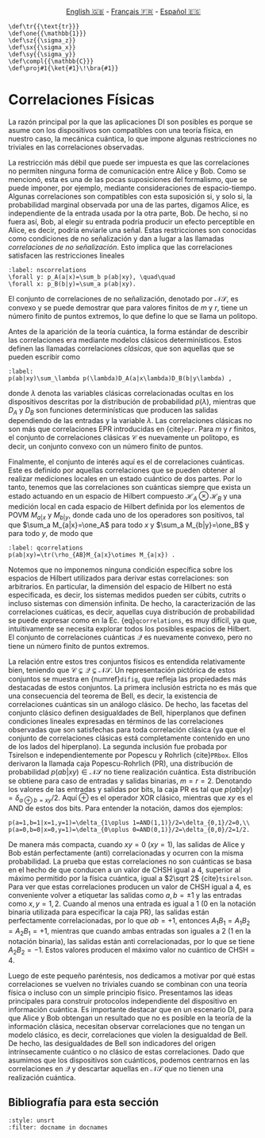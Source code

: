 <p style="text-align: center;">
    <a id="linken" href="../../../../en/content/index.html">English &#x1F1EC;&#x1F1E7;</a> - 
    <a id="linkfr" href="../../../../fr/content/index.html">Français &#x1F1EB;&#x1F1F7;</a> - 
    <a id="linkes" href="../../../../es/content/index.html">Español &#x1F1EA;&#x1F1F8;</a>
</p>
<script>
    currentPage = window.location.href;
    beforeLang = currentPage.slice(0, currentPage.indexOf("content") - 3);
    afterLang = currentPage.slice(currentPage.indexOf("content"));
    document.getElementById("linken").href = beforeLang + "en/" + afterLang;
    document.getElementById("linkfr").href = beforeLang + "fr/" + afterLang;
    document.getElementById("linkes").href = beforeLang + "es/" + afterLang;
</script>


```{math}
\def\tr{{\text{tr}}}
\def\one{{\mathbb{1}}}
\def\sz{{\sigma_z}}
\def\sx{{\sigma_x}}
\def\sy{{\sigma_y}}
\def\compl{{\mathbb{C}}}
\def\proj#1{\ket{#1}\!\bra{#1}}
```

# Correlaciones Físicas

La razón principal por la que las aplicaciones DI son posibles es porque se asume con los dispositivos son compatibles con una teoría física, en nuestro caso, la mecánica cuántica, lo que impone algunas restricciones no triviales en las correlaciones observadas.

La restricción más débil que puede ser impuesta es que las correlaciones no permiten ninguna forma de comunicación entre Alice y Bob. Como se mencionó, esta es una de las pocas suposiciones del formalismo, que se puede imponer, por ejemplo, mediante consideraciones de espacio-tiempo. Algunas correlaciones son compatibles con esta suposición si, y solo si, la probabilidad marginal observada por una de las partes, digamos Alice, es independiente de la entrada usada por la otra parte, Bob. De hecho, si no fuera así, Bob, al elegir su entrada podría producir un efecto perceptible en Alice, es decir, podría enviarle una señal. Estas restricciones son conocidas como condiciones de no señalización y dan a lugar a las llamadas *correlaciones de no señalización*. Esto implica que las correlaciones satisfacen las restricciones lineales

```{math}
:label: nscorrelations
\forall y: p_A(a|x)=\sum_b p(ab|xy), \quad\quad
\forall x: p_B(b|y)=\sum_a p(ab|xy).
```

El conjunto de correlaciones de no señalización, denotado por $\mathcal{NS}$, es convexo y se puede demostrar que para valores finitos de $m$ y $r$, tiene un número finito de puntos extremos, lo que define lo que se llama un politopo.

Antes de la aparición de la teoría cuántica, la forma estándar de describir las correlaciones era mediante modelos clásicos determinísticos. Estos definen las llamadas correlaciones *clásicas*, que son aquellas que se pueden escribir como

```{math}
:label:
p(ab|xy)\sum_\lambda p(\lambda)D_A(a|x\lambda)D_B(b|y\lambda) ,
```

donde $\lambda$ denota las variables clásicas correlacionadas ocultas en los dispositivos descritas por la distribución de probabilidad $p(\lambda)$, mientras que $D_A$ y $D_B$ son funciones determinísticas que producen las salidas dependiendo de las entradas y la variable $\lambda$. Las correlaciones clásicas no son más que correlaciones EPR introducidas en {cite}`epr`. Para $m$ y $r$ finitos, el conjunto de correlaciones clásicas $\mathcal C$ es nuevamente un politopo, es decir, un conjunto convexo con un número finito de puntos.

Finalmente, el conjunto de interés aquí es el de correlaciones cuánticas. Este es definido por aquellas correlaciones que se pueden obtener al realizar mediciones locales en un estado cuántico de dos partes. Por lo tanto, tenemos que las correlaciones son cuánticas siempre que exista un estado actuando en un espacio de Hilbert compuesto $\mathcal H_A\otimes\mathcal H_B$ y una medición local en cada espacio de Hilbert definida por los elementos de POVM $M_{a|x}$ y $M_{b|y}$, donde cada uno de los operadores son positivos, tal que $\sum_a M_{a|x}=\one_A$ para todo $x$ y $\sum_a M_{b|y}=\one_B$ y para todo $y$, de modo que

```{math}
:label: qcorrelations
p(ab|xy)=\tr(\rho_{AB}M_{a|x}\otimes M_{a|x}) .
```
Notemos que no imponemos ninguna condición específica sobre los espacios de Hilbert utilizados para derivar estas correlaciones: son arbitrarios. En particular, la dimensión del espacio de Hilbert no está especificada, es decir, los sistemas medidos pueden ser cúbits, cutrits o incluso sistemas con dimensión infinita. De hecho, la caracterización de las correlaciones cuáticas, es decir, aquellas cuya distribución de probabilidad se puede expresar como en la Ec. {eq}`qcorrelations`, es muy difícil, ya que, intuitivamente se necesita explorar todos los posibles espacios de Hilbert. El conjunto de correlaciones cuánticas $\mathcal Q$ es nuevamente convexo, pero no tiene un número finito de puntos extremos. 

La relación entre estos tres conjuntos físicos es entendida relativamente bien, teniendo que $\mathcal C \subsetneq \mathcal Q \subsetneq \mathcal{NS}$. Un representación pictórica de estos conjuntos se muestra en {numref}`difig`, que refleja las propiedades más destacadas de estos conjuntos. La primera inclusión estricta no es más que una consecuencia del teorema de Bell, es decir, la existencia de correlaciones cuánticas sin un análogo clásico. De hecho, las facetas del conjunto clásico definen desigualdades de Bell, hiperplanos que definen condiciones lineales expresadas en términos de las correlaciones observadas que son satisfechas para toda correlación clásica (ya que el conjunto de correlaciones clásicas está completamente contenido en uno de los lados del hiperplano). La segunda inclusión fue probada por Tsirelson e independientemente por Popescu y Rohrlich {cite}`PRbox`. Ellos derivaron la llamada caja Popescu-Rohrlich (PR), una distribución de probabilidad $p(ab|xy)\in\mathcal{NS}$ no tiene realización cuántica. Esta distribución se obtiene para caso de entradas y salidas binarias, $m=r=2$. Denotando los valores de las entradas y salidas por bits, la caja PR es tal que $p(ab|xy)=\delta_{a\oplus b=xy}/2$. Aquí $\oplus$ es el operador XOR clásico, mientras que $xy$ es el AND de estos dos bits. Para entender la notación, damos dos ejemplos:

```{math}
p(a=1,b=1|x=1,y=1)=\delta_{1\oplus 1=AND(1,1)}/2=\delta_{0,1}/2=0,\\
p(a=0,b=0|x=0,y=1)=\delta_{0\oplus 0=AND(0,1)}/2=\delta_{0,0}/2=1/2.
```

De manera más compacta, cuando $xy=0$ ($xy=1$), las salidas de Alice y Bob están perfectamente (anti) correlacionadas y ocurren con la misma probabilidad. La prueba que estas correlaciones no son cuánticas se basa en el hecho de que conducen a un valor de CHSH igual a 4, superior al máximo permitido por la física cuántica, igual a $2\sqrt 2$ {cite}`tsirelson`. Para ver que estas correlaciones producen un valor de CHSH igual a 4, es conveniente volver a etiquetar las salidas como $a,b=\pm 1$ y las entradas como $x,y=1,2$. Cuando al menos una entrada es igual a 1 (0 en la notación binaria utilizada para especificar la caja PR), las salidas están perfectamente correlacionadas, por lo que $ab=+1$, entonces $A_1B_1=A_1B_2=A_2B_1=+1$, mientras que cuando ambas entradas son iguales a 2 (1 en la notación binaria), las salidas están anti correlacionadas, por lo que se tiene $A_2B_2=-1$. Estos valores producen el máximo valor no cuántico de $\text{CHSH}=4$.

Luego de este pequeño paréntesis, nos dedicamos a motivar por qué estas correlaciones se vuelven no triviales cuando se combinan con una teoría física o incluso con un simple principio físico. Presentamos las ideas principales para construir protocolos independiente del dispositivo en información cuántica. Es importante destacar que en un escenario DI, para que Alice y Bob obtengan un resultado que no es posible en la teoría de la información clásica, necesitan observar correlaciones que no tengan un modelo clásico, es decir, correlaciones que violen la desigualdad de Bell. De hecho, las desigualdades de Bell son indicadores del origen intrínsecamente cuántico o no clásico de estas correlaciones. Dado que asumimos que los dispositivos son cuánticos, podemos centrarnos en las correlaciones en $\mathcal Q$ y descartar aquellas en $\mathcal{NS}$ que no tienen una realización cuántica.

## Bibliografía para esta sección
```{bibliography}
:style: unsrt
:filter: docname in docnames
```


